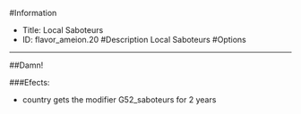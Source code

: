 #Information
 - Title: Local Saboteurs
 - ID: flavor_ameion.20
#Description
Local Saboteurs
#Options

___
##Damn!

###Efects:<ul><li>country gets the modifier G52_saboteurs for 2 years</li></ul>
